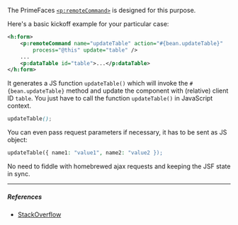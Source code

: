 The PrimeFaces [`<p:remoteCommand>`](http://www.primefaces.org/showcase/ui/remoteCommand.jsf) is designed for this purpose.

Here's a basic kickoff example for your particular case:

```xml
<h:form>
    <p:remoteCommand name="updateTable" action="#{bean.updateTable}" 
        process="@this" update="table" />
    ...
    <p:dataTable id="table">...</p:dataTable>
</h:form>
```

It generates a JS function `updateTable()` which will invoke the `#{bean.updateTable}` method and update the component with (relative) client ID `table`.
You just have to call the function `updateTable()` in JavaScript context.

```scss
updateTable();
```

You can even pass request parameters if necessary, it has to be sent as JS object:

```php
updateTable({ name1: "value1", name2: "value2 });
```

No need to fiddle with homebrewed ajax requests and keeping the JSF state in sync.


---
##### ***References***
- [StackOverflow](https://stackoverflow.com/questions/13893025/refresh-jsf-component-after-custom-javascript-ajax-call)